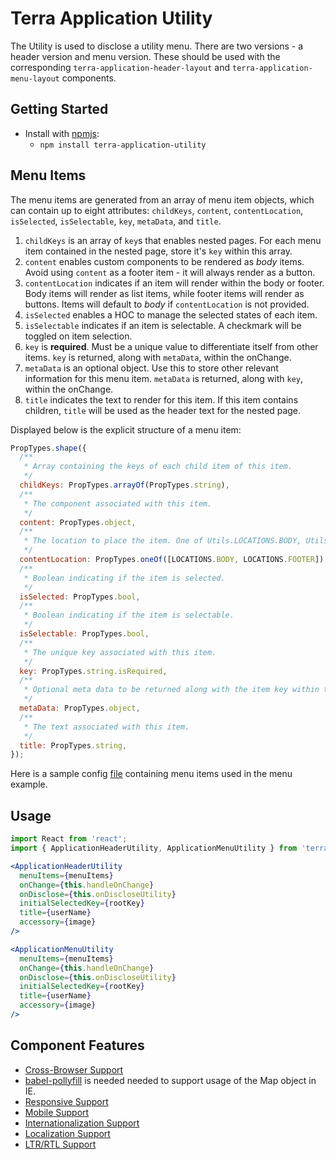 # Terra Application Utility

The Utility is used to disclose a utility menu. There are two versions - a header version and menu version. These should be used with the corresponding `terra-application-header-layout` and `terra-application-menu-layout` components.

## Getting Started

- Install with [npmjs](https://www.npmjs.com):
  - `npm install terra-application-utility`

## Menu Items
The menu items are generated from an array of menu item objects, which can contain up to eight attributes: `childKeys`, `content`, `contentLocation`, `isSelected`, `isSelectable`, `key`, `metaData`, and `title`.

1. `childKeys` is an array of `key`s that enables nested pages. For each menu item contained in the nested page, store it's `key` within this array.
2. `content` enables custom components to be rendered as *body* items. Avoid using `content` as a footer item - it will always render as a button.
3. `contentLocation` indicates if an item will render within the body or footer. Body items will render as list items, while footer items will render as buttons. Items will default to *body* if `contentLocation` is not provided.
4. `isSelected` enables a HOC to manage the selected states of each item.
5. `isSelectable` indicates if an item is selectable. A checkmark will be toggled on item selection.
6. `key` is **required**. Must be a unique value to differentiate itself from other items. `key` is returned, along with `metaData`, within the onChange.
7. `metaData` is an optional object. Use this to store other relevant information for this menu item. `metaData` is returned, along with `key`, within the onChange.
8. `title` indicates the text to render for this item. If this item contains children, `title` will be used as the header text for the nested page.

Displayed below is the explicit structure of a menu item:

```javascript
PropTypes.shape({
  /**
   * Array containing the keys of each child item of this item.
   */
  childKeys: PropTypes.arrayOf(PropTypes.string),
  /**
   * The component associated with this item.
   */
  content: PropTypes.object,
  /**
   * The location to place the item. One of Utils.LOCATIONS.BODY, Utils.LOCATIONS.FOOTER.
   */
  contentLocation: PropTypes.oneOf([LOCATIONS.BODY, LOCATIONS.FOOTER]),
  /**
   * Boolean indicating if the item is selected.
   */
  isSelected: PropTypes.bool,
  /**
   * Boolean indicating if the item is selectable.
   */
  isSelectable: PropTypes.bool,
  /**
   * The unique key associated with this item.
   */
  key: PropTypes.string.isRequired,
  /**
   * Optional meta data to be returned along with the item key within the onChange.
   */
  metaData: PropTypes.object,
  /**
   * The text associated with this item.
   */
  title: PropTypes.string,
});
```
Here is a sample config [file](https://github.com/cerner/terra-framework/blob/master/packages/terra-application-utility/examples/index-examples/MockConfig.js) containing menu items used in the menu example.

## Usage

```jsx
import React from 'react';
import { ApplicationHeaderUtility, ApplicationMenuUtility } from 'terra-application-utility';

<ApplicationHeaderUtility
  menuItems={menuItems}
  onChange={this.handleOnChange}
  onDisclose={this.onDiscloseUtility}
  initialSelectedKey={rootKey}
  title={userName}
  accessory={image}
/>

<ApplicationMenuUtility
  menuItems={menuItems}
  onChange={this.handleOnChange}
  onDisclose={this.onDiscloseUtility}
  initialSelectedKey={rootKey}
  title={userName}
  accessory={image}
/>

```

## Component Features

 * [Cross-Browser Support](https://github.com/cerner/terra-core/wiki/Component-Features#cross-browser-support)
  * [babel-pollyfill](https://babeljs.io/docs/usage/polyfill) is needed needed to support usage of the Map object in IE.
 * [Responsive Support](https://github.com/cerner/terra-core/wiki/Component-Features#responsive-support)
 * [Mobile Support](https://github.com/cerner/terra-core/wiki/Component-Features#mobile-support)
 * [Internationalization Support](https://github.com/cerner/terra-core/wiki/Component-Features#internationalization-i18n-support)
 * [Localization Support](https://github.com/cerner/terra-core/wiki/Component-Features#localization-support)
 * [LTR/RTL Support](https://github.com/cerner/terra-core/wiki/Component-Features#ltr--rtl-support)
